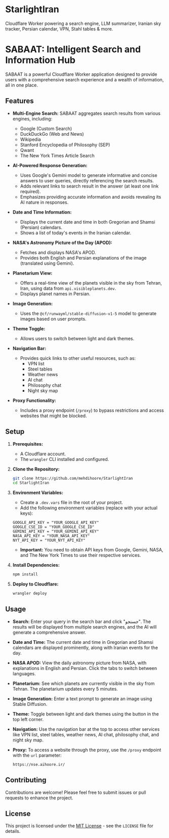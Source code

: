 # StarlightIran
Cloudflare Worker powering a search engine, LLM summarizer, Iranian sky tracker, Persian calendar, VPN, Stahl tables &amp; more.
# SABAAT: Intelligent Search and Information Hub

SABAAT is a powerful Cloudflare Worker application designed to provide users with a comprehensive search experience and a wealth of information, all in one place.

## Features

- **Multi-Engine Search:** SABAAT aggregates search results from various engines, including:
    - Google (Custom Search)
    - DuckDuckGo (Web and News)
    - Wikipedia
    - Stanford Encyclopedia of Philosophy (SEP)
    - Qwant
    - The New York Times Article Search

- **AI-Powered Response Generation:**
    - Uses Google's Gemini model to generate informative and concise answers to user queries, directly referencing the search results.
    - Adds relevant links to search result in the answer (at least one link required).
    - Emphasizes providing accurate information and avoids revealing its AI nature in responses.

- **Date and Time Information:**
    - Displays the current date and time in both Gregorian and Shamsi (Persian) calendars.
    - Shows a list of today's events in the Iranian calendar.

- **NASA's Astronomy Picture of the Day (APOD):**
    - Fetches and displays NASA's APOD.
    - Provides both English and Persian explanations of the image (translated using Gemini).

- **Planetarium View:**
    - Offers a real-time view of the planets visible in the sky from Tehran, Iran, using data from `api.visibleplanets.dev`.
    - Displays planet names in Persian.

- **Image Generation:**
    - Uses the `@cf/runwayml/stable-diffusion-v1-5` model to generate images based on user prompts.

- **Theme Toggle:**
    - Allows users to switch between light and dark themes.

- **Navigation Bar:**
    - Provides quick links to other useful resources, such as:
        - VPN list
        - Steel tables
        - Weather news
        - AI chat
        - Philosophy chat
        - Night sky map

- **Proxy Functionality:**
    - Includes a proxy endpoint (`/proxy`) to bypass restrictions and access websites that might be blocked.

## Setup

1. **Prerequisites:**
    -   A Cloudflare account.
    -   The `wrangler` CLI installed and configured.

2. **Clone the Repository:**
    ```bash
    git clone https://github.com/mehdihoore/StarlightIran
    cd StarlightIran
    ```

3. **Environment Variables:**
    -   Create a `.dev.vars` file in the root of your project.
    -   Add the following environment variables (replace with your actual keys):

    ```
    GOOGLE_API_KEY = "YOUR_GOOGLE_API_KEY"
    GOOGLE_CSE_ID = "YOUR_GOOGLE_CSE_ID"
    GEMINI_API_KEY = "YOUR_GEMINI_API_KEY"
    NASA_API_KEY = "YOUR_NASA_API_KEY"
    NYT_API_KEY = "YOUR_NYT_API_KEY"
    ```

    -   **Important:** You need to obtain API keys from Google, Gemini, NASA, and The New York Times to use their respective services.

4. **Install Dependencies:**
    ```bash
    npm install
    ```

5. **Deploy to Cloudflare:**
    ```bash
    wrangler deploy
    ```

## Usage

-   **Search:** Enter your query in the search bar and click "جستجو". The results will be displayed from multiple search engines, and the AI will generate a comprehensive answer.
-   **Date and Time:** The current date and time in Gregorian and Shamsi calendars are displayed prominently, along with Iranian events for the day.
-   **NASA APOD:** View the daily astronomy picture from NASA, with explanations in English and Persian. Click the tabs to switch between languages.
-   **Planetarium:** See which planets are currently visible in the sky from Tehran. The planetarium updates every 5 minutes.
-   **Image Generation:** Enter a text prompt to generate an image using Stable Diffusion.
-   **Theme:** Toggle between light and dark themes using the button in the top left corner.
-   **Navigation:** Use the navigation bar at the top to access other services like VPN list, steel tables, weather news, AI chat, philosophy chat, and night sky map.
-   **Proxy:** To access a website through the proxy, use the `/proxy` endpoint with the `url` parameter:

    ```
    https://nse.aihoore.ir/
    ```

  
## Contributing

Contributions are welcome! Please feel free to submit issues or pull requests to enhance the project.

## License

This project is licensed under the [MIT License](LICENSE) - see the `LICENSE` file for details.
